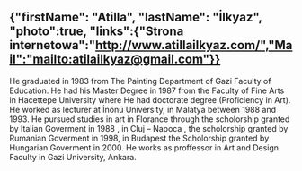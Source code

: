 {"firstName": "Atilla",
"lastName": "İlkyaz",
"photo":true,
"links":{"Strona internetowa":"http://www.atillailkyaz.com/","Mail":"mailto:atilailkyaz@gmail.com"}}
---
He graduated in 1983 from The Painting Department of Gazi Faculty of Education. He had his Master Degree in 1987 from the Faculty of Fine Arts in Hacettepe University where He had doctorate degree (Proficiency in Art). He worked as lecturer at İnönü University, in Malatya between 1988 and 1993. He pursued studies in art in Florance through the scholorship granted by Italian Goverment in 1988 , in Cluj – Napoca , the scholorship granted by Rumanian Goverment in 1998, in Budapest the Scholorship granted by Hungarian Goverment in 2000. He works as proffessor in Art and Design Faculty in Gazi University, Ankara.